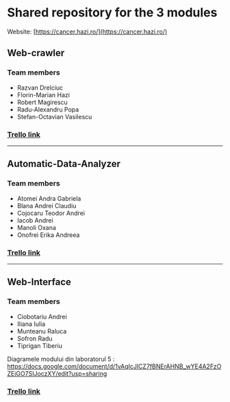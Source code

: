 # Shared repository for the 3 modules

Website: [https://cancer.hazi.ro/](https://cancer.hazi.ro/)

## Web-crawler

### Team members

- Razvan Drelciuc
- Florin-Marian Hazi
- Robert Magirescu
- Radu-Alexandru Popa
- Stefan-Octavian Vasilescu

### [Trello link](https://trello.com/b/6S1sLINk/web-crawler)

---

## Automatic-Data-Analyzer

### Team members

- Atomei Andra Gabriela
- Blana Andrei Claudiu
- Cojocaru Teodor Andrei
- Iacob Andrei
- Manoli Oxana
- Onofrei Erika Andreea

### [Trello link](https://trello.com/b/iOamYjRa/automatic-da)

---

## Web-Interface

### Team members

- Ciobotariu Andrei
- Iliana Iulia
- Munteanu Raluca
- Sofron Radu
- Tiprigan Tiberiu

Diagramele modului din laboratorul 5 : https://docs.google.com/document/d/1vAqIcJlCZ7fBNErAHNB_wYE4A2FzOZEiGO7SIJoczXY/edit?usp=sharing

### [Trello link](https://trello.com/invite/b/jgIwZf74/bda3a7f36178c1a7dea05bbf8fe7471f/web-interface)
